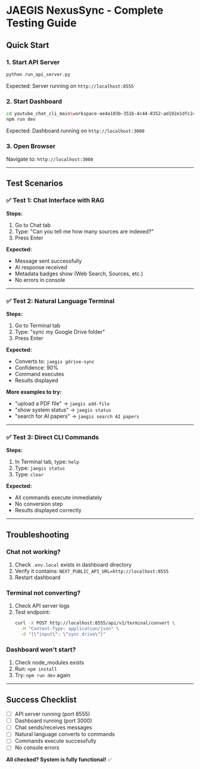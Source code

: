 # JAEGIS NexusSync - Complete Testing Guide

## Quick Start

### 1. Start API Server
```bash
python run_api_server.py
```
Expected: Server running on `http://localhost:8555`

### 2. Start Dashboard
```bash
cd youtube_chat_cli_main\workspace-ae4a103b-351b-4c44-8352-ad192e1dfc24
npm run dev
```
Expected: Dashboard running on `http://localhost:3000`

### 3. Open Browser
Navigate to: `http://localhost:3000`

---

## Test Scenarios

### ✅ Test 1: Chat Interface with RAG

**Steps:**
1. Go to Chat tab
2. Type: "Can you tell me how many sources are indexed?"
3. Press Enter

**Expected:**
- Message sent successfully
- AI response received
- Metadata badges show (Web Search, Sources, etc.)
- No errors in console

---

### ✅ Test 2: Natural Language Terminal

**Steps:**
1. Go to Terminal tab
2. Type: "sync my Google Drive folder"
3. Press Enter

**Expected:**
- Converts to: `jaegis gdrive-sync`
- Confidence: 90%
- Command executes
- Results displayed

**More examples to try:**
- "upload a PDF file" → `jaegis add-file`
- "show system status" → `jaegis status`
- "search for AI papers" → `jaegis search AI papers`

---

### ✅ Test 3: Direct CLI Commands

**Steps:**
1. In Terminal tab, type: `help`
2. Type: `jaegis status`
3. Type: `clear`

**Expected:**
- All commands execute immediately
- No conversion step
- Results displayed correctly

---

## Troubleshooting

### Chat not working?
1. Check `.env.local` exists in dashboard directory
2. Verify it contains: `NEXT_PUBLIC_API_URL=http://localhost:8555`
3. Restart dashboard

### Terminal not converting?
1. Check API server logs
2. Test endpoint:
   ```bash
   curl -X POST http://localhost:8555/api/v1/terminal/convert \
     -H "Content-Type: application/json" \
     -d "{\"input\": \"sync drive\"}"
   ```

### Dashboard won't start?
1. Check node_modules exists
2. Run: `npm install`
3. Try: `npm run dev` again

---

## Success Checklist

- [ ] API server running (port 8555)
- [ ] Dashboard running (port 3000)
- [ ] Chat sends/receives messages
- [ ] Natural language converts to commands
- [ ] Commands execute successfully
- [ ] No console errors

**All checked? System is fully functional!** ✅

